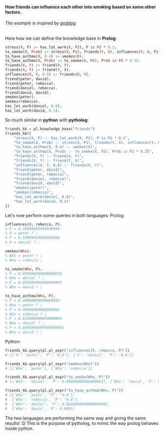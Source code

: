 #### How friends can influence each other into smoking based on some other factors.

###### The example is inspired by [problog](https://dtai.cs.kuleuven.be/problog/tutorial/basic/05_smokers.html)

Here how we can define the knowledge base in **Prolog**:

```prolog
stress(X, P) :- has_lot_work(X, P2), P is P2 * 0.2.
to_smoke(X, Prob) :- stress(X, P1), friends(Y, X), influences(Y, X, P2), smokes(Y), Prob is P1 * P2.
to_have_asthma(X, 0.4) :- smokes(X).
to_have_asthma(X, Prob) :- to_smoke(X, P2), Prob is P2 * 0.25.
friends(X, Y) :- friend(X, Y).
friends(X, Y) :- friend(Y, X).
influences(X, Y, 0.6) :- friends(X, Y).
friend(peter, david).
friend(peter, rebecca).
friend(daniel, rebecca).
friend(david, david).
smokes(peter).
smokes(rebecca).
has_lot_work(daniel, 0.8).
has_lot_work(david, 0.3).
```

So much similar in **python** with **pytholog**:

```python
friends_kb = pl.knowledge_base("friends")
friends_kb([
    "stress(X, P) :- has_lot_work(X, P2), P is P2 * 0.2",
    "to_smoke(X, Prob) :- stress(X, P1), friends(Y, X), influences(Y, X, P2), smokes(Y), Prob is P1 * P2",
    "to_have_asthma(X, 0.4) :- smokes(X)",
    "to_have_asthma(X, Prob) :- to_smoke(X, P2), Prob is P2 * 0.25",
    "friends(X, Y) :- friend(X, Y)",
    "friends(X, Y) :- friend(Y, X)",
    "influences(X, Y, 0.6) :- friends(X, Y)",
    "friend(peter, david)",
    "friend(peter, rebecca)",
    "friend(daniel, rebecca)",
    "friend(david, david)",
    "smokes(peter)",
    "smokes(rebecca)",
    "has_lot_work(daniel, 0.8)",
    "has_lot_work(david, 0.3)"
])
```

Let's now perform some queries in both languages:
Prolog:

```prolog
influences(X, rebecca, P).
% P = 0.59999999999999998
% X = peter ? ;
% P = 0.59999999999999998
% X = daniel ? ;

smokes(Who).
% Who = peter ? ;
% Who = rebecca ;

to_smoke(Who, P).
% P = 0.096000000000000016
% Who = daniel ? ;
% P = 0.035999999999999997
% Who = david ? ;

to_have_asthma(Who, P).
% P = 0.40000000000000002
% Who = peter ? ;
% P = 0.40000000000000002
% Who = rebecca ? ;
% P = 0.024000000000000004
% Who = daniel ? ;
% P = 0.0089999999999999993
% Who = david ? ;
```

Python:

```python
friends_kb.query(pl.pl_expr("influences(X, rebecca, P)"))
# [{'X': 'peter', 'P': '0.6'}, {'X': 'daniel', 'P': '0.6'}]

friends_kb.query(pl.pl_expr("smokes(Who)"))
# [{'Who': 'peter'}, {'Who': 'rebecca'}]

friends_kb.query(pl.pl_expr("to_smoke(Who, P)"))
# [{'Who': 'daniel', 'P': 0.09600000000000002}, {'Who': 'david', 'P': 0.036}]

friends_kb.query(pl.pl_expr("to_have_asthma(Who, P)"))
# [{'Who': 'peter', 'P': '0.4'},
#  {'Who': 'rebecca', 'P': '0.4'},
#  {'Who': 'daniel', 'P': 0.024000000000000004},
#  {'Who': 'david', 'P': 0.009}]
```

The two languages are performing the same way and giving the same results! :D
This is the purpose of pytholog, to mimic the way prolog behaves inside python.















